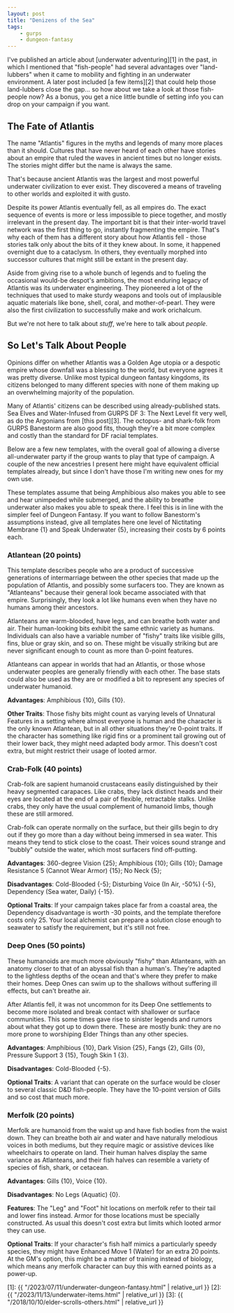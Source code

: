 ```yaml
---
layout: post
title: "Denizens of the Sea"
tags:
    - gurps
    - dungeon-fantasy
---
```


I've published an article about [underwater adventuring][1] in the past, in
which I mentioned that "fish-people" had several advantages over "land-lubbers"
when it came to mobility and fighting in an underwater environment. A later post
included [a few items][2] that could help those land-lubbers close the
gap... so how about we take a look at those fish-people now? As a bonus, you get
a nice little bundle of setting info you can drop on your campaign if you want.

## The Fate of Atlantis

The name "Atlantis" figures in the myths and legends of many more places than it
should. Cultures that have never heard of each other have stories about an
empire that ruled the waves in ancient times but no longer exists. The stories
might differ but the name is always the same.

That's because ancient Atlantis was the largest and most powerful underwater
civilization to ever exist. They discovered a means of traveling to other worlds
and exploited it with gusto.

Despite its power Atlantis eventually fell, as all empires do. The exact
sequence of events is more or less impossible to piece together, and mostly
irrelevant in the present day. The important bit is that their inter-world
travel network was the first thing to go, instantly fragmenting the
empire. That's why each of them has a different story about how Atlantis fell -
those stories talk only about the bits of it they knew about. In some, it
happened overnight due to a cataclysm. In others, they eventually morphed into
successor cultures that might still be extant in the present day.

Aside from giving rise to a whole bunch of legends and to fueling the occasional
would-be despot's ambitions, the most enduring legacy of Atlantis was its
underwater engineering. They pioneered a lot of the techniques that used to make
sturdy weapons and tools out of implausible aquatic materials like bone, shell,
coral, and mother-of-pearl. They were also the first civilization to
successfully make and work orichalcum.

But we're not here to talk about _stuff_, we're here to talk about _people_.

## So Let's Talk About People

Opinions differ on whether Atlantis was a Golden Age utopia or a despotic empire
whose downfall was a blessing to the world, but everyone agrees it was pretty
diverse. Unlike most typical dungeon fantasy kingdoms, its citizens belonged to
many different species with none of them making up an overwhelming majority of
the population.

Many of Atlantis' citizens can be described using already-published stats. Sea
Elves and Water-Infused from GURPS DF 3: The Next Level fit very well, as do the
Argonians from [this post][3]. The octopus- and shark-folk from GURPS Banestorm
are also good fits, though they're a bit more complex and costly than the
standard for DF racial templates.

Below are a few new templates, with the overall goal of allowing a diverse
all-underwater party if the group wants to play that type of campaign. A couple
of the new ancestries I present here might have equivalent official templates
already, but since I don't have those I'm writing new ones for my own use.

These templates assume that being Amphibious also makes you able to see and hear
unimpeded while submerged, and the ability to breathe underwater also makes you
able to speak there. I feel this is in line with the simpler feel of Dungeon
Fantasy. If you want to follow Banestorm's assumptions instead, give all
templates here one level of Nictitating Membrane {1} and Speak Underwater {5},
increasing their costs by 6 points each.


### Atlantean (20 points)

This template describes people who are a product of successive generations of
intermarriage between the other species that made up the population of Atlantis,
and possibly some surfacers too. They are known as "Atlanteans" because their
general look became associated with that empire. Surprisingly, they look a lot
like humans even when they have no humans among their ancestors.

Atlanteans are warm-blooded, have legs, and can breathe both water and
air. Their human-looking bits exhibit the same ethnic variety as
humans. Individuals can also have a variable number of "fishy" traits like visible
gills, fins, blue or gray skin, and so on. These might be visually striking but
are never significant enough to count as more than 0-point features.

Atlanteans can appear in worlds that had an Atlantis, or those whose underwater
peoples are generally friendly with each other. The base stats could also be
used as they are or modified a bit to represent any species of underwater
humanoid.

**Advantages**: Amphibious {10}, Gills {10}.

**Other Traits**: Those fishy bits might count as varying levels of Unnatural
Features in a setting where almost everyone is human and the character is the
only known Atlantean, but in all other situations they're 0-point traits. If the
character has something like rigid fins or a prominent tail growing out of their
lower back, they might need adapted body armor. This doesn't cost extra, but
might restrict their usage of looted armor.

### Crab-Folk (40 points)

Crab-folk are sapient humanoid crustaceans easily distinguished by their heavy
segmented carapaces. Like crabs, they lack distinct heads and their eyes are
located at the end of a pair of flexible, retractable stalks. Unlike crabs, they
only have the usual complement of humanoid limbs, though these are still
armored.

Crab-folk can operate normally on the surface, but their gills begin to dry out
if they go more than a day without being immersed in sea water. This means they
tend to stick close to the coast. Their voices sound strange and "bubbly"
outside the water, which most surfacers find off-putting.

**Advantages**: 360-degree Vision {25}; Amphibious {10}; Gills {10}; Damage
Resistance 5 (Cannot Wear Armor) {15}; No Neck {5};

**Disadvantages**: Cold-Blooded {-5}; Disturbing Voice (In Air, -50%) {-5},
Dependency (Sea water, Daily) {-15}.

**Optional Traits**: If your campaign takes place far from a coastal area, the
Dependency disadvantage is worth -30 points, and the template therefore costs
only 25. Your local alchemist can prepare a solution close enough to seawater to
satisfy the requirement, but it's still not free.

### Deep Ones (50 points)

These humanoids are much more obviously "fishy" than Atlanteans, with an anatomy
closer to that of an abyssal fish than a human's. They're adapted to the
lightless depths of the ocean and that's where they prefer to make their
homes. Deep Ones can swim up to the shallows without suffering ill effects, but
can't breathe air.

After Atlantis fell, it was not uncommon for its Deep One settlements to become
more isolated and break contact with shallower or surface communities. This some
times gave rise to sinister legends and rumors about what they got up to down
there. These are mostly bunk: they are no more prone to worshiping Elder Things
than any other species.

**Advantages**: Amphibious {10}, Dark Vision {25}, Fangs {2}, Gills {0},
Pressure Support 3 {15}, Tough Skin 1 {3}.

**Disadvantages**: Cold-Blooded {-5}.

**Optional Traits**: A variant that can operate on the surface would be closer
to several classic D&D fish-people. They have the 10-point version of Gills and
so cost that much more.

### Merfolk (20 points)

Merfolk are humanoid from the waist up and have fish bodies from the waist
down. They can breathe both air and water and have naturally melodious voices in
both mediums, but they require magic or assistive devices like wheelchairs to
operate on land. Their human halves display the same variance as Atlanteans, and
their fish halves can resemble a variety of species of fish, shark, or cetacean.

**Advantages**: Gills {10}, Voice {10}.

**Disadvantages**: No Legs (Aquatic) {0}.

**Features**: The "Leg" and "Foot" hit locations on merfolk refer to their tail
and lower fins instead. Armor for those locations must be specially
constructed. As usual this doesn't cost extra but limits which looted armor they
can use.

**Optional Traits**: If your character's fish half mimics a particularly speedy
species, they might have Enhanced Move 1 (Water) for an extra 20 points. At the
GM's option, this might be a matter of training instead of biology, which means
any merfolk character can buy this with earned points as a power-up.

[1]: {{ "/2023/07/11/underwater-dungeon-fantasy.html" | relative_url }}
[2]: {{ "/2023/11/13/underwater-items.html" | relative_url }}
[3]: {{ "/2018/10/10/elder-scrolls-others.html" | relative_url }}

